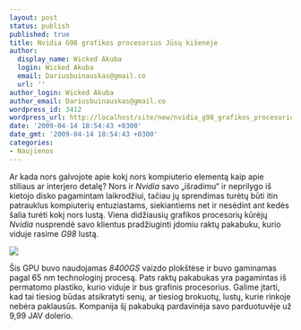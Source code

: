 ```yaml
---
layout: post
status: publish
published: true
title: Nvidia G98 grafikos procesorius Jūsų kišenėje
author:
  display_name: Wicked Akuba
  login: Wicked Akuba
  email: Dariusbuinauskas@gmail.co
  url: ''
author_login: Wicked Akuba
author_email: Dariusbuinauskas@gmail.co
wordpress_id: 3412
wordpress_url: http://localhost/site/new/nvidia_g98_grafikos_procesorius_jusu_kiseneje/
date: '2009-04-14 18:54:43 +0300'
date_gmt: '2009-04-14 18:54:43 +0300'
categories:
- Naujienos
---
```

<p>Ar kada nors galvojote apie kokį nors kompiuterio elementą kaip apie stiliaus ar interjero detalę? Nors ir <i>Nvidia</i> savo „išradimu“ ir neprilygo iš kietojo disko pagamintam laikrodžiui, tačiau jų sprendimas turėtų būti itin patrauklus kompiuterių entuziastams, siekiantiems net ir nesėdint ant kedės šalia turėti kokį nors lustą. Viena didžiausių grafikos procesorių kūrėjų <i>Nvidia</i> nusprendė savo klientus pradžiuginti įdomiu raktų pakabuku, kurio viduje rasime <i>G98</i> lustą.</p>
<p><img src="http://akuba.technews.lt/Nvidia_G98_keychain.jpg" /></p>
<p>Šis GPU buvo naudojamas <i>8400GS</i> vaizdo plokštėse ir buvo gaminamas pagal 65 nm technologinį procesą. Pats raktų pakabukas yra pagamintas iš permatomo plastiko, kurio viduje ir bus grafinis procesorius. Galime įtarti, kad tai tiesiog būdas atsikratyti senų, ar tiesiog brokuotų, lustų, kurie rinkoje nebėra paklausūs. Kompanija šį pakabuką pardavinėja savo parduotuvėje už 9,99 JAV dolerio.</p>
